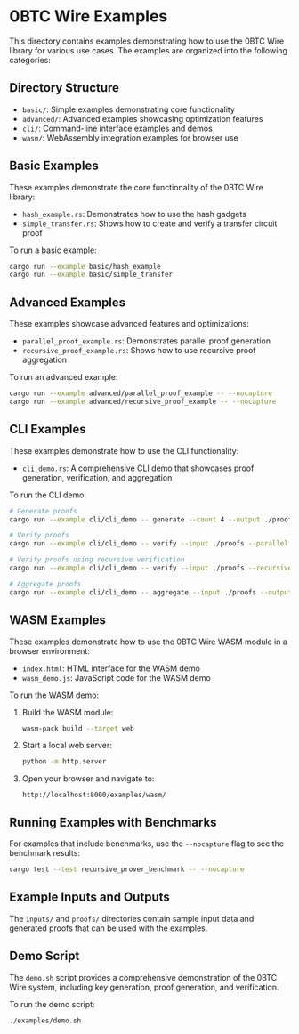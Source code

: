 # 0BTC Wire Examples

This directory contains examples demonstrating how to use the 0BTC Wire library for various use cases. The examples are organized into the following categories:

## Directory Structure

- `basic/`: Simple examples demonstrating core functionality
- `advanced/`: Advanced examples showcasing optimization features
- `cli/`: Command-line interface examples and demos
- `wasm/`: WebAssembly integration examples for browser use

## Basic Examples

These examples demonstrate the core functionality of the 0BTC Wire library:

- `hash_example.rs`: Demonstrates how to use the hash gadgets
- `simple_transfer.rs`: Shows how to create and verify a transfer circuit proof

To run a basic example:

```bash
cargo run --example basic/hash_example
cargo run --example basic/simple_transfer
```

## Advanced Examples

These examples showcase advanced features and optimizations:

- `parallel_proof_example.rs`: Demonstrates parallel proof generation
- `recursive_proof_example.rs`: Shows how to use recursive proof aggregation

To run an advanced example:

```bash
cargo run --example advanced/parallel_proof_example -- --nocapture
cargo run --example advanced/recursive_proof_example -- --nocapture
```

## CLI Examples

These examples demonstrate how to use the CLI functionality:

- `cli_demo.rs`: A comprehensive CLI demo that showcases proof generation, verification, and aggregation

To run the CLI demo:

```bash
# Generate proofs
cargo run --example cli/cli_demo -- generate --count 4 --output ./proofs --parallel

# Verify proofs
cargo run --example cli/cli_demo -- verify --input ./proofs --parallel

# Verify proofs using recursive verification
cargo run --example cli/cli_demo -- verify --input ./proofs --recursive

# Aggregate proofs
cargo run --example cli/cli_demo -- aggregate --input ./proofs --output aggregated_proof.json --batch-size 4
```

## WASM Examples

These examples demonstrate how to use the 0BTC Wire WASM module in a browser environment:

- `index.html`: HTML interface for the WASM demo
- `wasm_demo.js`: JavaScript code for the WASM demo

To run the WASM demo:

1. Build the WASM module:
   ```bash
   wasm-pack build --target web
   ```

2. Start a local web server:
   ```bash
   python -m http.server
   ```

3. Open your browser and navigate to:
   ```
   http://localhost:8000/examples/wasm/
   ```

## Running Examples with Benchmarks

For examples that include benchmarks, use the `--nocapture` flag to see the benchmark results:

```bash
cargo test --test recursive_prover_benchmark -- --nocapture
```

## Example Inputs and Outputs

The `inputs/` and `proofs/` directories contain sample input data and generated proofs that can be used with the examples.

## Demo Script

The `demo.sh` script provides a comprehensive demonstration of the 0BTC Wire system, including key generation, proof generation, and verification.

To run the demo script:

```bash
./examples/demo.sh
```
